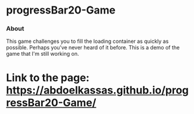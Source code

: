 # progressBar20-Game
### About
This game challenges you to fill the loading container as quickly as possible. Perhaps you've never heard of it before.
This is a demo of the game that I'm still working on.

# Link to the page: https://abdoelkassas.github.io/progressBar20-Game/
